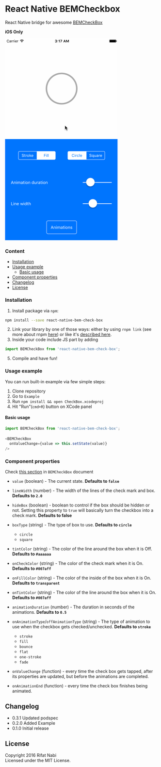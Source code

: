 # React Native BEMCheckbox
React Native bridge for awesome [BEMCheckBox](https://github.com/Boris-Em/BEMCheckBox)

**iOS Only**

![Preview](preview.gif)

### Content
- [Installation](#installation)
- [Usage example](#usage-example)
  - [Basic usage](#basic-usage)
- [Component properties](#component-properties)
- [Changelog](#changelog)
- [License](#license)

### Installation
1. Install package via `npm`:

  ```sh
  npm install --save react-native-bem-check-box
  ```

2. Link your library by one of those ways: either by using `rnpm link` (see more about rnpm [here](https://github.com/rnpm/rnpm)) or like it's [described here](http://facebook.github.io/react-native/docs/linking-libraries-ios.html).
3. Inside your code include JS part by adding

  ```javascript
  import BEMCheckBox from 'react-native-bem-check-box';
  ```

5. Compile and have fun!

### Usage example
You can run built-in example via few simple steps:

1. Clone repository
2. Go to `Example`
3. Run `npm install && open CheckBox.xcodeproj`
4. Hit "Run"(`cmd+R`) button on XCode panel

#### Basic usage

```javascript
import BEMCheckBox from 'react-native-bem-check-box';

<BEMCheckBox
  onValueChange={value => this.setState(value)}
/>
```

### Component properties

Check [this section](https://github.com/Boris-Em/BEMCheckBox#customization) in `BEMCheckBox` document

- `value` (boolean) - The current state. **Defaults to `false`**

- `lineWidth` (number) - The width of the lines of the check mark and box. **Defaults to `2.0`**

- `hideBox` (boolean) - boolean to control if the box should be hidden or not. Setting this property to `true` will basically turn the checkbox into a check mark. **Defaults to false**

- `boxType` (string) - The type of box to use. **Defaults to `circle`**
  - `circle`
  - `square`

- `tintColor` (string) - The color of the line around the box when it is Off. **Defaults to `#aaaaaa`**

- `onCheckColor` (string) - The color of the check mark when it is On. **Defaults to `#007aff`**

- `onFillColor` (string) - The color of the inside of the box when it is On. **Defaults to `transparent`**

- `onTintColor` (string) - The color of the line around the box when it is On. **Defaults to `#007aff`**

- `animationDuration` (number) - The duration in seconds of the animations. **Defaults to `0.5`**

- `onAnimationType`/`offAnimationType` (string) - The type of animation to use when the checkbox gets checked/unchecked. **Defaults to `stroke`**
  - `stroke`
  - `fill`
  - `bounce`
  - `flat`
  - `one-stroke`
  - `fade`

- `onValueChange` (function) - every time the check box gets tapped, after its properties are updated, but before the animations are completed.

- `onAnimationEnd` (function) - every time the check box finishes being animated.

## Changelog

- 0.3.1 Updated podspec
- 0.2.0 Added Example
- 0.1.0 Initial release

## License

Copyright 2016 Rifat Nabi  
Licensed under the MIT License.
